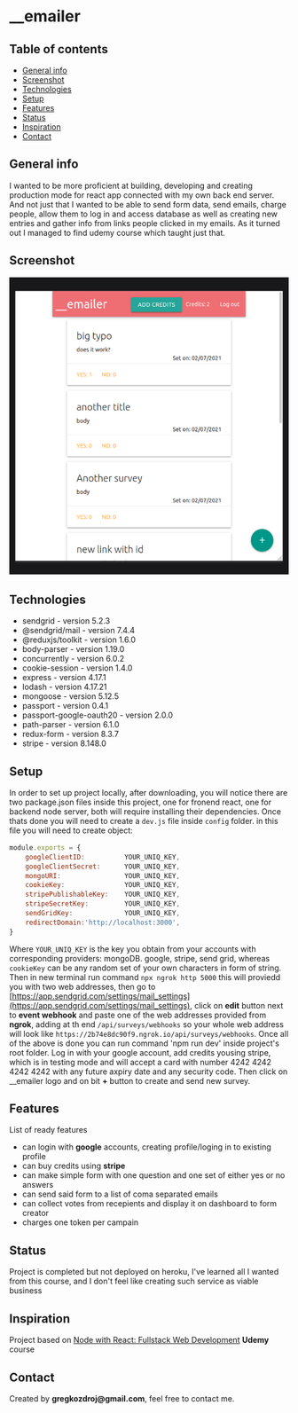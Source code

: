 # __emailer

## Table of contents

* [General info](#general-info)
* [Screenshot](#screenshot)
* [Technologies](#technologies)
* [Setup](#setup)
* [Features](#features)
* [Status](#status)
* [Inspiration](#inspiration)
* [Contact](#contact)

## General info

I wanted to be more proficient at building, developing and creating production mode for react app connected with my own back end server. And not just that I wanted to be able to send form data, send emails, charge people, allow them to log in and access database as well as creating new entries and gather info from links people clicked in my emails. As it turned out I managed to find udemy course which taught just that.

## Screenshot

![Example screenshot](./screenshot.jpg)

## Technologies

* sendgrid - version 5.2.3
* @sendgrid/mail - version 7.4.4
* @reduxjs/toolkit - version 1.6.0
* body-parser - version 1.19.0
* concurrently - version 6.0.2
* cookie-session - version 1.4.0
* express - version 4.17.1
* lodash - version 4.17.21
* mongoose - version 5.12.5
* passport - version 0.4.1
* passport-google-oauth20 - version 2.0.0
* path-parser - version 6.1.0
* redux-form - version 8.3.7
* stripe - version 8.148.0

## Setup

In order to set up project locally, after downloading, you will notice there are two package.json files inside this project, one for fronend react, one for backend node server, both will require installing their dependencies.
Once thats done you will need to create a `dev.js` file inside `config` folder. in this file you will need to create object:

```javascript
module.exports = {
    googleClientID:          YOUR_UNIQ_KEY,
    googleClientSecret:      YOUR_UNIQ_KEY,
    mongoURI:                YOUR_UNIQ_KEY,
    cookieKey:               YOUR_UNIQ_KEY,
    stripePublishableKey:    YOUR_UNIQ_KEY,
    stripeSecretKey:         YOUR_UNIQ_KEY,
    sendGridKey:             YOUR_UNIQ_KEY,
    redirectDomain:'http://localhost:3000',
}
```

Where `YOUR_UNIQ_KEY` is the key you obtain from your accounts with corresponding providers: mongoDB. google, stripe, send grid, whereas `cookieKey` can be any random set of your own characters in form of string. Then in new terminal run command `npx ngrok http 5000` this will proviedd you with two web addresses, then go to [https://app.sendgrid.com/settings/mail_settings](https://app.sendgrid.com/settings/mail_settings), click on __edit__ button next to __event webhook__ and paste one of the web addresses provided from __ngrok__, adding at th end `/api/surveys/webhooks` so your whole web address will look like `https://2b74e8dc90f9.ngrok.io/api/surveys/webhooks`.
Once all of the above is done you can run command 'npm run dev' inside project's root folder. Log in with your google account, add credits yousing stripe, which is in testing mode and will accept a card with number 4242 4242 4242 4242 with any future axpiry date and any security code. Then click on __emailer logo and on bit __+__ button to create and send new survey.

## Features

List of ready features

* can login with __google__ accounts, creating profile/loging in to existing profile
* can buy credits using __stripe__
* can make simple form with one question and one set of either yes or no answers
* can send said form to a list of coma separated emails
* can collect votes from recepients and display it on dashboard to form creator
* charges one token per campain

## Status

Project is completed but not deployed on heroku, I've learned all I wanted from this course, and I don't feel like creating such service as viable business

## Inspiration

Project based on [Node with React: Fullstack Web Development](https://www.udemy.com/course/node-with-react-fullstack-web-development/learn/lecture/24616618?start=1#overview) __Udemy__ course

## Contact

Created by __gregkozdroj@gmail.com__, feel free to contact me.
